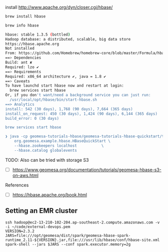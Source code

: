 install http://www.apache.org/dyn/closer.cgi/hbase/

```sh
brew install hbase

brew info hbase

hbase: stable 1.3.5 (bottled)
Hadoop database: a distributed, scalable, big data store
https://hbase.apache.org
Not installed
From: https://github.com/Homebrew/homebrew-core/blob/master/Formula/hbase.rb
==> Dependencies
Build: ant ✘
Required: lzo ✔
==> Requirements
Required: x86_64 architecture ✔, java = 1.8 ✔
==> Caveats
To have launchd start hbase now and restart at login:
  brew services start hbase
Or, if you don't want/need a background service you can just run:
  /usr/local/opt/hbase/bin/start-hbase.sh
==> Analytics
install: 542 (30 days), 1,768 (90 days), 7,664 (365 days)
install_on_request: 450 (30 days), 1,424 (90 days), 6,144 (365 days)
build_error: 0 (30 days)

brew services start hbase

❯ java -cp geomesa-tutorials-hbase/geomesa-tutorials-hbase-quickstart/target/geomesa-tutorials-hbase-quickstart-2.4.0-SNAPSHOT.jar \
    org.geomesa.example.hbase.HBaseQuickStart \
    --hbase.zookeepers localhost           \
    --hbase.catalog globalevents
```

TODO: Also can be tried with storage S3

- [ ] https://www.geomesa.org/documentation/tutorials/geomesa-hbase-s3-on-aws.html

References

- [ ] https://hbase.apache.org/book.html

## Setting an EMR cluster

```
ssh hadoop@ec2-13-210-102-204.ap-southeast-2.compute.amazonaws.com -v -i ~/code/external-devops.pem
VERSION=2.3.2
JARS=file:///opt/geomesa/dist/spark/geomesa-hbase-spark-runtime_2.11-${VERSION}.jar,file:///usr/lib/hbase/conf/hbase-site.xml
spark-shell --jars $JARS --conf spark.executor.memory=2g
```
